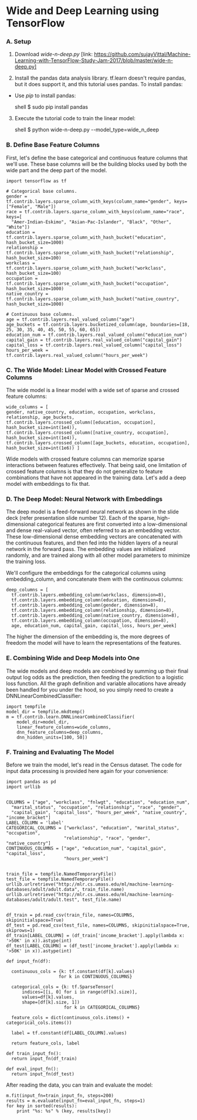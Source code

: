 # Wide and Deep Learning using TensorFlow

### A. Setup

1. Download *wide-n-deep.py* [link: https://github.com/sujayVittal/Machine-Learning-with-TensorFlow-Study-Jam-2017/blob/master/wide-n-deep.py]

2. Install the pandas data analysis library. tf.learn doesn't require pandas, but it does support it, and this tutorial uses pandas. To install pandas:
  - Use *pip* to install pandas:
    
    shell $ sudo pip install pandas
    
3. Execute the tutorial code to train the linear model:
  
    shell $ python wide-n-deep.py --model_type=wide_n_deep
  
  
### B. Define Base Feature Columns

First, let's define the base categorical and continuous feature columns that we'll use. These base columns will be the building blocks used by both the wide part and the deep part of the model.

    import tensorflow as tf

    # Categorical base columns.
    gender = tf.contrib.layers.sparse_column_with_keys(column_name="gender", keys=["Female", "Male"])
    race = tf.contrib.layers.sparse_column_with_keys(column_name="race", keys=[
      "Amer-Indian-Eskimo", "Asian-Pac-Islander", "Black", "Other", "White"])
    education = tf.contrib.layers.sparse_column_with_hash_bucket("education", hash_bucket_size=1000)
    relationship = tf.contrib.layers.sparse_column_with_hash_bucket("relationship", hash_bucket_size=100)
    workclass = tf.contrib.layers.sparse_column_with_hash_bucket("workclass", hash_bucket_size=100)
    occupation = tf.contrib.layers.sparse_column_with_hash_bucket("occupation", hash_bucket_size=1000)
    native_country = tf.contrib.layers.sparse_column_with_hash_bucket("native_country", hash_bucket_size=1000)

    # Continuous base columns.
    age = tf.contrib.layers.real_valued_column("age")
    age_buckets = tf.contrib.layers.bucketized_column(age, boundaries=[18, 25, 30, 35, 40, 45, 50, 55, 60, 65])
    education_num = tf.contrib.layers.real_valued_column("education_num")
    capital_gain = tf.contrib.layers.real_valued_column("capital_gain")
    capital_loss = tf.contrib.layers.real_valued_column("capital_loss")
    hours_per_week = tf.contrib.layers.real_valued_column("hours_per_week")
  
  
### C. The Wide Model: Linear Model with Crossed Feature Columns

The wide model is a linear model with a wide set of sparse and crossed feature columns:

    wide_columns = [
    gender, native_country, education, occupation, workclass, relationship, age_buckets,
    tf.contrib.layers.crossed_column([education, occupation], hash_bucket_size=int(1e4)),
    tf.contrib.layers.crossed_column([native_country, occupation], hash_bucket_size=int(1e4)),
    tf.contrib.layers.crossed_column([age_buckets, education, occupation], hash_bucket_size=int(1e6)) ]
    
Wide models with crossed feature columns can memorize sparse interactions between features effectively. That being said, one limitation of crossed feature columns is that they do not generalize to feature combinations that have not appeared in the training data. Let's add a deep model with embeddings to fix that.


### D. The Deep Model: Neural Network with Embeddings

The deep model is a feed-forward neural network as shown in the slide deck (refer presentation slide number 12). Each of the sparse, high-dimensional categorical features are first converted into a low-dimensional and dense real-valued vector, often referred to as an embedding vector. These low-dimensional dense embedding vectors are concatenated with the continuous features, and then fed into the hidden layers of a neural network in the forward pass. The embedding values are initialized randomly, and are trained along with all other model parameters to minimize the training loss. 

We'll configure the embeddings for the categorical columns using embedding_column, and concatenate them with the continuous columns:

    deep_columns = [
      tf.contrib.layers.embedding_column(workclass, dimension=8),
      tf.contrib.layers.embedding_column(education, dimension=8),
      tf.contrib.layers.embedding_column(gender, dimension=8),
      tf.contrib.layers.embedding_column(relationship, dimension=8),
      tf.contrib.layers.embedding_column(native_country, dimension=8),
      tf.contrib.layers.embedding_column(occupation, dimension=8),
      age, education_num, capital_gain, capital_loss, hours_per_week]
      
The higher the dimension of the embedding is, the more degrees of freedom the model will have to learn the representations of the features.


### E. Combining Wide and Deep Models into One

The wide models and deep models are combined by summing up their final output log odds as the prediction, then feeding the prediction to a logistic loss function. All the graph definition and variable allocations have already been handled for you under the hood, so you simply need to create a DNNLinearCombinedClassifier:

    import tempfile
    model_dir = tempfile.mkdtemp()
    m = tf.contrib.learn.DNNLinearCombinedClassifier(
        model_dir=model_dir,
        linear_feature_columns=wide_columns,
        dnn_feature_columns=deep_columns,
        dnn_hidden_units=[100, 50])
        
### F. Training and Evaluating The Model

Before we train the model, let's read in the Census dataset. The code for input data processing is provided here again for your convenience:

    import pandas as pd
    import urllib


    COLUMNS = ["age", "workclass", "fnlwgt", "education", "education_num",
      "marital_status", "occupation", "relationship", "race", "gender",
      "capital_gain", "capital_loss", "hours_per_week", "native_country", "income_bracket"]
    LABEL_COLUMN = 'label'
    CATEGORICAL_COLUMNS = ["workclass", "education", "marital_status", "occupation",
                          "relationship", "race", "gender", "native_country"]
    CONTINUOUS_COLUMNS = ["age", "education_num", "capital_gain", "capital_loss",
                          "hours_per_week"]


    train_file = tempfile.NamedTemporaryFile()
    test_file = tempfile.NamedTemporaryFile()
    urllib.urlretrieve("http://mlr.cs.umass.edu/ml/machine-learning-databases/adult/adult.data", train_file.name)
    urllib.urlretrieve("http://mlr.cs.umass.edu/ml/machine-learning-databases/adult/adult.test", test_file.name)


    df_train = pd.read_csv(train_file, names=COLUMNS, skipinitialspace=True)
    df_test = pd.read_csv(test_file, names=COLUMNS, skipinitialspace=True, skiprows=1)
    df_train[LABEL_COLUMN] = (df_train['income_bracket'].apply(lambda x: '>50K' in x)).astype(int)
    df_test[LABEL_COLUMN] = (df_test['income_bracket'].apply(lambda x: '>50K' in x)).astype(int)

    def input_fn(df):
  
      continuous_cols = {k: tf.constant(df[k].values)
                        for k in CONTINUOUS_COLUMNS}
  
      categorical_cols = {k: tf.SparseTensor(
          indices=[[i, 0] for i in range(df[k].size)],
          values=df[k].values,
          shape=[df[k].size, 1])
                          for k in CATEGORICAL_COLUMNS}
 
      feature_cols = dict(continuous_cols.items() + categorical_cols.items())
  
      label = tf.constant(df[LABEL_COLUMN].values)
  
      return feature_cols, label

    def train_input_fn():
      return input_fn(df_train)

    def eval_input_fn():
      return input_fn(df_test)
      
      
After reading the data, you can train and evaluate the model:
    
    m.fit(input_fn=train_input_fn, steps=200)
    results = m.evaluate(input_fn=eval_input_fn, steps=1)
    for key in sorted(results):
        print "%s: %s" % (key, results[key])
        
        
